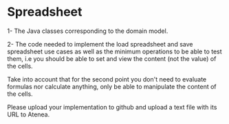 # Spreadsheet

1- The Java classes corresponding to the domain model.

2- The code needed to implement the load spreadsheet and save spreadsheet use cases as well as the minimum operations to be able to test them, i.e you should be able to set and view the content (not the value) of the cells.

Take into account that for the second point you don't need to evaluate formulas nor calculate anything, only be able to manipulate the content of the cells.

Please upload your implementation to github and upload a text file with its URL to Atenea.
